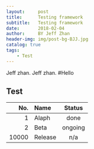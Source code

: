 ```yaml
---
layout:     post
title:      Testing framework 
subtitle:   Testing framework 
date:       2018-02-04
author:     BY Jeff Zhan
header-img: img/post-bg-BJJ.jpg
catalog: true
tags:
    - Test
---
```

Jeff zhan.
Jeff zhan.
#Hello

## Test

| No.   | Name    | Status  |
|------:|:--------|:-------:|
|1      | Alaph   | done    |
|2      | Beta    | ongoing |
|10000  | Release | n/a     |


